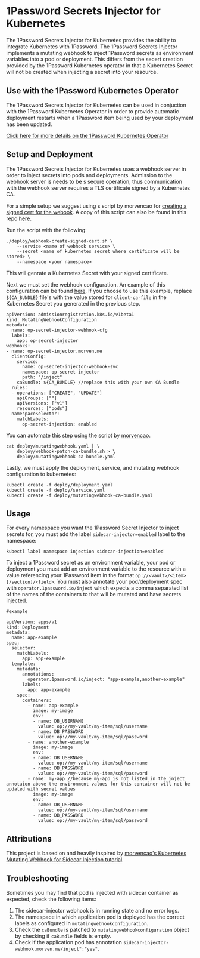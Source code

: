 # 1Password Secrets Injector for Kubernetes
The 1Password Secrets Injector for Kubernetes provides the ability to integrate Kubernetes with 1Password. The 1Password Secrets Injector implements a mutating webhook to inject 1Password secrets as environment variables into a pod or deployment. This differs from the secert creation provided by the 1Password Kubernetes operator in that a Kubernetes Secret will not be created when injecting a secret into your resource.

## Use with the 1Password Kubernetes Operator
The 1Password Secrets Injector for Kubernetes can be used in conjuction with the 1Password Kubernetes Operator in order to provide automatic deployment restarts when a 1Password item being used by your deployment has been updated.


[Click here for more details on the 1Password Kubernetes Operator](operator/README.md)

## Setup and Deployment

The 1Password Secrets Injector for Kubernetes uses a webhook server in order to inject secrets into pods and deployments. Admission to the webhook server is needs to be s secure operation, thus communication with the webhook server requires a TLS certificate signed by a Kubernetes CA.

For a simple setup we suggest using s script by morvencao for [creating a signed cert for the webook](https://github.com/morvencao/kube-mutating-webhook-tutorial/blob/master/deploy/webhook-create-signed-cert.sh). A copy of this script can also be found in this repo [here](secret-injector/deploy/webhook-create-signed-cert.sh).

Run the script with the following:
```
./deploy/webhook-create-signed-cert.sh \
    --service <name of webhook service> \
    --secret <name of kubernetes secret where certificate will be stored> \
    --namespace <your namespace>
```
This will genrate a Kubernetes Secret with your signed certificate.

Next we must set the webhook configuration. An example of this configuration can be found [here](secret-injector/deploy/mutatingwebhook.sh). If you choose to use this example, replace `${CA_BUNDLE}`  file's with the value stored for `client-ca-file` in the Kubernetes Secret you generated in the previous step. 

```
apiVersion: admissionregistration.k8s.io/v1beta1
kind: MutatingWebhookConfiguration
metadata:
  name: op-secret-injector-webhook-cfg
  labels:
    app: op-secret-injector
webhooks:
- name: op-secret-injector.morven.me
  clientConfig:
    service:
      name: op-secret-injector-webhook-svc
      namespace: op-secret-injector
      path: "/inject"
    caBundle: ${CA_BUNDLE} //replace this with your own CA Bundle
  rules:
  - operations: ["CREATE", "UPDATE"]
    apiGroups: [""]
    apiVersions: ["v1"]
    resources: ["pods"]
  namespaceSelector:
    matchLabels:
      op-secret-injection: enabled
```

You can automate this step using the script by [morvencao](https://github.com/morvencao/kube-mutating-webhook-tutorial). 

```
cat deploy/mutatingwebhook.yaml | \
    deploy/webhook-patch-ca-bundle.sh > \
    deploy/mutatingwebhook-ca-bundle.yaml
```

Lastly, we must apply the deployment, service, and mutating webhook configuration to kubernetes:

```
kubectl create -f deploy/deployment.yaml
kubectl create -f deploy/service.yaml
kubectl create -f deploy/mutatingwebhook-ca-bundle.yaml
```

## Usage

For every namespace you want the 1Password Secret Injector to inject secrets for, you must add the label `sidecar-injector=enabled` label to the namespace:

```
kubectl label namespace injection sidecar-injection=enabled
```

To inject a 1Password secret as an environment variable, your pod or deployment you must add an environment variable to the resource with a value referencing your 1Password item in the format `op://<vault>/<item>[/section]/<field>`. You must also annotate your pod/deployment spec with `operator.1password.io/inject` which expects a comma separated list of the names of the containers to that will be mutated and have secrets injected.

```
#example

apiVersion: apps/v1
kind: Deployment
metadata:
  name: app-example
spec:
  selector:
    matchLabels:
      app: app-example
  template:
    metadata:
      annotations:
        operator.1password.io/inject: "app-example,another-example" 
      labels:
        app: app-example
    spec:
      containers:
        - name: app-example
          image: my-image
          env:
          - name: DB_USERNAME
            value: op://my-vault/my-item/sql/username
          - name: DB_PASSWORD
            value: op://my-vault/my-item/sql/password
        - name: another-example
          image: my-image
          env:
          - name: DB_USERNAME
            value: op://my-vault/my-item/sql/username
          - name: DB_PASSWORD
            value: op://my-vault/my-item/sql/password
        - name: my-app //because my-app is not listed in the inject annotaion above the environment values for this container will not be updated with secret values
          image: my-image
          env:
          - name: DB_USERNAME
            value: op://my-vault/my-item/sql/username
          - name: DB_PASSWORD
            value: op://my-vault/my-item/sql/password
```

## Attributions

This project is based on and heavily inspired by [morvencao's Kubernetes Mutating Webhook for Sidecar Injection tutorial](https://github.com/morvencao/kube-mutating-webhook-tutorial).

## Troubleshooting

Sometimes you may find that pod is injected with sidecar container as expected, check the following items:

1. The sidecar-injector webhook is in running state and no error logs.
2. The namespace in which application pod is deployed has the correct labels as configured in `mutatingwebhookconfiguration`.
3. Check the `caBundle` is patched to `mutatingwebhookconfiguration` object by checking if `caBundle` fields is empty.
4. Check if the application pod has annotation `sidecar-injector-webhook.morven.me/inject":"yes"`.
